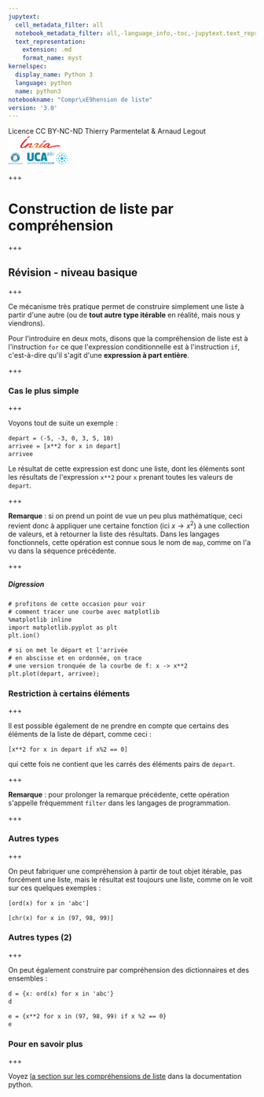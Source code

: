 ```yaml
---
jupytext:
  cell_metadata_filter: all
  notebook_metadata_filter: all,-language_info,-toc,-jupytext.text_representation.jupytext_version,-jupytext.text_representation.format_version
  text_representation:
    extension: .md
    format_name: myst
kernelspec:
  display_name: Python 3
  language: python
  name: python3
notebookname: "Compr\xE9hension de liste"
version: '3.0'
---
```


<div class="licence">
<span>Licence CC BY-NC-ND</span>
<span>Thierry Parmentelat &amp; Arnaud Legout</span>
<span><img src="media/both-logos-small-alpha.png" /></span>
</div>

+++

# Construction de liste par compréhension

+++

## Révision - niveau basique

+++

Ce mécanisme très pratique permet de construire simplement une liste à partir d'une autre (ou de **tout autre type itérable** en réalité, mais nous y viendrons).

Pour l'introduire en deux mots, disons que la compréhension de liste est à l'instruction `for` ce que l'expression conditionnelle est à l'instruction  `if`, c'est-à-dire qu'il s'agit d'une **expression à part entière**.

+++

### Cas le plus simple

+++

Voyons tout de suite un exemple :

```{code-cell}
depart = (-5, -3, 0, 3, 5, 10)
arrivee = [x**2 for x in depart]
arrivee
```

Le résultat de cette expression est donc une liste, dont les éléments sont les résultats de l'expression `x**2` pour `x` prenant toutes les valeurs de `depart`.

+++

**Remarque** : si on prend un point de vue un peu plus mathématique, ceci revient donc à appliquer une certaine fonction (ici $x \rightarrow x^2$) à une collection de valeurs, et à retourner la liste des résultats. Dans les langages fonctionnels, cette opération est connue sous le nom de `map`, comme on l'a vu dans la séquence précédente.

+++

##### Digression

```{code-cell}
# profitons de cette occasion pour voir 
# comment tracer une courbe avec matplotlib
%matplotlib inline
import matplotlib.pyplot as plt
plt.ion()
```

```{code-cell}
# si on met le départ et l'arrivée 
# en abscisse et en ordonnée, on trace
# une version tronquée de la courbe de f: x -> x**2
plt.plot(depart, arrivee);
```

### Restriction à certains éléments

+++

Il est possible également de ne prendre en compte que certains des éléments de la liste de départ, comme ceci :

```{code-cell}
[x**2 for x in depart if x%2 == 0]
```

qui cette fois ne contient que les carrés des éléments pairs de `depart`.

+++

**Remarque** : pour prolonger la remarque précédente, cette opération s'appelle fréquemment `filter` dans les langages de programmation.

+++

### Autres types

+++

On peut fabriquer une compréhension à partir de tout objet itérable, pas forcément une liste, mais le résultat est toujours une liste, comme on le voit sur ces quelques exemples :

```{code-cell}
[ord(x) for x in 'abc']
```

```{code-cell}
[chr(x) for x in (97, 98, 99)]
```

### Autres types (2)

+++

On peut également construire par compréhension des dictionnaires et des ensembles :

```{code-cell}
d = {x: ord(x) for x in 'abc'}
d
```

```{code-cell}
e = {x**2 for x in (97, 98, 99) if x %2 == 0}
e
```

### Pour en savoir plus

+++

Voyez [la section sur les compréhensions de liste](https://docs.python.org/3/tutorial/datastructures.html#list-comprehensions) dans la documentation python.

